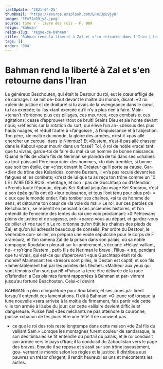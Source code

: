 ```yaml
---
lastUpdate: '2021-04-25'
thumbnail: 'https://source.unsplash.com/EFm7JpD9jy8'
image: 'EFm7JpD9jy8.jpeg'
source: tome V - livre des rois - P. 009
reign: 'Bahman'
reign-slug: 'regne-de-bahman'
title: "Bahman rend la liberté à Zal et s'en retourne dans l'Iran | Le Livre des Rois | Shâhnâmeh"
tags: []
order: '004'
---
```


# Bahman rend la liberté à Zal et s'en retourne dans l'Iran

Le généreux Beschouten, qui était le Destour du
roi, eut le cœur affligé de ce carnage. Il se mit de- bout devant le maître du monde, disant: «0 roi «plein de justice et de droiture! si tu avais de la «vengeance dans le cœur, tu l’as exercée; tu l’as
«tant exercée qu’il n’y a plus rien à faire. Main-
«tenan’t n’ordonne plus ces pillages, ces meurtres,
«ces combats et ces agitations; cesse d’approuver «tout ce bruit! Grains Dieu et aie honte devant nous; «réfléchis sur la rotation du sort, qui élève l’un an-
«dessus des plus hauts nuages, et réduit l’autre à «l’angoisse , à l’impuissance et à l’abjection. Ton père,
«le maître du monde, la gloire des armées, n’est-il
«pas allé chercher un cercueil dans le Nimrouz? Et
«Rustem, n’est-il pas allé chasser dans le Kaboul «pour mourir dans un fossé? Toi, ô roi de noble «race! tant que tu vivras, garde-toi de faire du mal «à un homme de bonne naissance. Quand le fils de «Sam fils de Neriman se plaindra de toi dans ses «chaînes au tout-puissant Père nourricier des hommes,
«tu dois trembler, si bonne que soit ton étoile, car «c’est devant le Créateur qu’il porte sa cause. Gar-
«dien du trône des Keïanides, comme Bustem, il «n’a pas reculé devant les fatigues et les combats;
«c’est de lui que tu as reçu ton trône comme un
10 LE LIV.RE DES ROIS. «héritage, et non . pas de Guschtasp ou d’Isfendiar. «Prends toute l’époque, depuis Keï-Kobad jusqu’au «sage Keï Khosrou, c’est à son épée qu’ils ont dû
«leur puissance, et tous l’ont tenu pour plus pré-
« cieux que le monde entier. Fais tomber ses chaînes,
«si tu es homme de sens, et détourne ton cœur de «la voie du mal.»
Le roi, sur ces paroles de Beschouten , se repentit en pensant à ces anciennes histoires, et l’on entendit
de l’enceinte des tentes du roi une voix proclamant:
«0 Pehlewans pleins de justice et de sagesse, pré- «parez-vous au départ, et gardez-vous de piller et
«de tuer! n Le roi ordonna qu’on ôtât les chaînes des
pieds de Zal, et qu’on lui adressât beaucoup de conseils. Par ordre du Destour, le vénérable con- seiller, on prépara une voûte sépulcrale pour le corps
de F aramourz, et l’on ramena Zal de la prison dans son palais, où sa noble compagne Roudabeh pleurait sur lui amèrement, s’écriant: «Hélas! vaillant, hé-
« ro’r’qne Rustem , petit-fils de Neriman le brave , l’illus-
« tre, pendant que tu vivais, qui est-ce qui s’apercevait «que Guschtasp était roi du monde? Maintenant tes «trésors sont pillés, le Destan est captif, et son fils «lamentablement tué par les pointes des flèches. «Malheur aux yeux qui sont témoins d’un sort pareil! «Puisse la terre être délivrée de la race d’Isfendiar! a
Ces plaintes furent rapportées à Bahman et par- vinrent jusqu’au fortuné Beschouten. Celui-ci devint

BAHMAN: n plein d’inquiétude pour Roudabeh, et ses joues pâ-
lirent lorsqu’il entendit ces lamentations. l1 dit à Bahman: «O jeune roi! lorsque la lune nouvelle «sera arrivée à la moitié du firmament, fais partir
«de cette ville ton armée à l’aube du jour; car cette «alliaire devient difficile et dangereuse. Puisse l’œil «des méchants ne pas atteindre la couronne, puisse «chacun de tes jours être une fête! Il ne convient pas

- ce que le roi des rois reste longtemps dans cette maison «de Zal fils du vaillant Sam.» Lorsque les montagnes furent couleur de sandaraque, le son des timbales se fit entendre du portail du palais, et le roi conduisit son armée vers le pays d’Iran; il la conduisit du Zaboulistan vers le page des braves. Ensuite il se reposa et s’assit sur son trône joyeusement, gou- vernant le monde selon les règles et la justice. ll distribua aux pauvres un trésor d’argent; il rendit heureux les uns et mécontents les autres.
